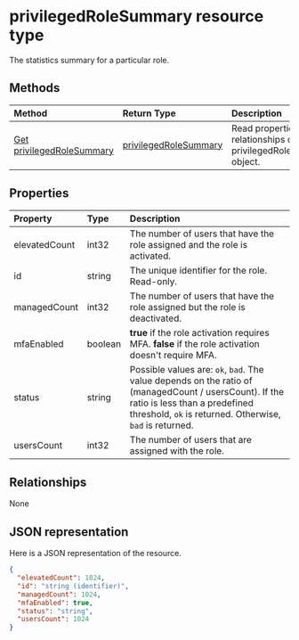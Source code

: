 # privilegedRoleSummary resource type

The statistics summary for a particular role.


## Methods

| Method		   | Return Type	|Description|
|:---------------|:--------|:----------|
|[Get privilegedRoleSummary](../api/privilegedrolesummary_get.md) | [privilegedRoleSummary](privilegedrolesummary.md) |Read properties and relationships of privilegedRoleSummary object.|

## Properties
| Property	   | Type	|Description|
|:---------------|:--------|:----------|
|elevatedCount|int32|The number of users that have the role assigned and the role is activated.|
|id|string| The unique identifier for the role. Read-only.|
|managedCount|int32|The number of users that have the role assigned but the role is deactivated.|
|mfaEnabled|boolean|**true** if the role activation requires MFA. **false** if the role activation doesn't require MFA.|
|status|string| Possible values are: `ok`, `bad`. The value depends on the ratio of (managedCount / usersCount). If the ratio is less than a predefined threshold, `ok` is returned. Otherwise, `bad` is returned.|
|usersCount|int32|The number of users that are assigned with the role.|

## Relationships
None


## JSON representation

Here is a JSON representation of the resource.

<!-- {
  "blockType": "resource",
  "optionalProperties": [

  ],
  "@odata.type": "microsoft.graph.privilegedRoleSummary"
}-->

```json
{
  "elevatedCount": 1024,
  "id": "string (identifier)",
  "managedCount": 1024,
  "mfaEnabled": true,
  "status": "string",
  "usersCount": 1024
}

```

<!-- uuid: 8fcb5dbc-d5aa-4681-8e31-b001d5168d79
2015-10-25 14:57:30 UTC -->
<!-- {
  "type": "#page.annotation",
  "description": "privilegedRoleSummary resource",
  "keywords": "",
  "section": "documentation",
  "tocPath": ""
}-->